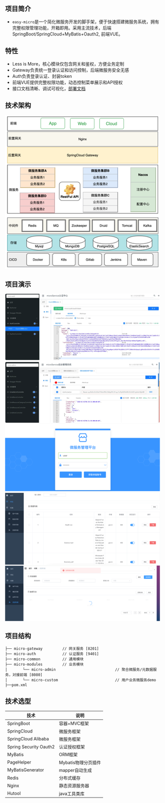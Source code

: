 ## 项目简介

- `easy-micro`是一个简化微服务开发的脚手架，便于快速搭建微服务系统，拥有完整权限管理功能，开箱即用。采用主流技术，后端SpringBoot/SpringCloud+MyBatis+Oauth2, 前端VUE。

## 特性
- Less is More，核心模块仅包含网关和鉴权，方便业务定制
- Gateway负责统一登录认证和访问控制，后端微服务安全无感
- Auth负责登录认证、封装token
- 前端VUE提供完整权限功能，动态控制菜单展示和API授权
- 接口文档清晰、调试可视化，[部署文档](https://www.yuque.com/u1862689/owg1ex/bfltehvynfgccon9?singleDoc#qSteZ)

## 技术架构
![技术架构图](./document/picture/architecture.png)

## 项目演示
![鉴权访问](./document/picture/token&auth.png)
![前端登录](./document/picture/login.png)
![数据预览](./document/picture/preview.png)
![API未授权](./document/picture/unAuth.png)


## 项目结构
````   
├── micro-gateway         // 网关服务 [8201]
├── micro-auth            // 认证服务 [9401]
├── micro-common          // 通用模块                      
├── micro-modules         // 业务模块
│       └── micro-admin                           // 聚合微服务/元数据服务，对接前端 [8080]
│       └── micro-custom                          // 用户业务微服务demo
├──pom.xml  
````

## 技术选型

| 技术                     | 说明            |
|------------------------|---------------|
| SpringBoot             | 容器+MVC框架      |
| SpringCloud            | 微服务框架         |
| SpringCloud Alibaba    | 微服务框架         |
| Spring Security Oauth2 | 认证授权框架        |
| MyBatis                | ORM框架         |
| PageHelper             | Mybatis物理分页插件 |
| MyBatisGenerator       | mapper自动生成    |
| Redis                  | 分布式缓存         |
| Nginx                  | 静态资源服务器       |
| Hutool                 | java工具类库      |

